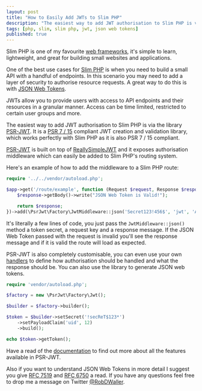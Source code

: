 ```yaml
---
layout: post
title: "How to Easily Add JWTs to Slim PHP"
description: "The easiest way to add JWT authorisation to Slim PHP is via the library PSR-JWT"
tags: [php, slim, slim php, jwt, json web tokens]
published: true
---
```

Slim PHP is one of my favourite [web frameworks](https://www.slimframework.com/), it's simple to learn, lightweight, and great for building small websites and applications.

One of the best use cases for [Slim PHP](https://www.slimframework.com/) is when you need to build a small API with a handful of endpoints. In this scenario you may need to add a layer of security to authorise resource requests. A great way to do this is with [JSON Web Tokens](https://tools.ietf.org/html/rfc7519).

JWTs allow you to provide users with access to API endpoints and their resources in a granular manner. Access can be time limited, restricted to certain user groups and more. 

The easiest way to add JWT authorisation to Slim PHP is via the library [PSR-JWT](https://packagist.org/packages/rbdwllr/psr-jwt). It is a [PSR 7 / 15](https://www.php-fig.org/psr/psr-7/) compliant JWT creation and validation library, which works perfectly with Slim PHP as it is also PSR 7 / 15 compliant. 

[PSR-JWT](https://packagist.org/packages/rbdwllr/psr-jwt) is built on top of [ReallySimpleJWT](https://github.com/RobDWaller/ReallySimpleJWT) and it exposes authorisation middleware which can easily be added to Slim PHP's routing system.

Here's an example of how to add the middleware to a Slim PHP route:

```php
require '../../vendor/autoload.php';

$app->get('/route/example', function (Request $request, Response $response) {
    $response->getBody()->write("JSON Web Token is Valid!");

    return $response;
})->add(\PsrJwt\Factory\JwtMiddleware::json('Secret123!456$', 'jwt', 'Authorisation Failed'));
```

It's literally a few lines of code, you just pass the `JwtMiddleware::json()` method a token secret, a request key and a response message. If the JSON Web Token passed with the request is invalid you'll see the response message and if it is valid the route will load as expected.

PSR-JWT is also completely customisable, you can even use your own [handlers](https://github.com/RobDWaller/psr-jwt#handlers) to define how authorisation should be handled and what the response should be. You can also use the library to generate JSON web tokens.

```php
require 'vendor/autoload.php';

$factory = new \PsrJwt\Factory\Jwt();

$builder = $factory->builder();

$token = $builder->setSecret('!secReT$123*')
    ->setPayloadClaim('uid', 12)
    ->build();

echo $token->getToken();
```

Have a read of the [documentation](https://github.com/RobDWaller/psr-jwt/blob/master/README.md) to find out more about all the features available in PSR-JWT.

Also if you want to understand JSON Web Tokens in more detail I suggest you give [RFC 7519](https://tools.ietf.org/html/rfc7519) and [RFC 6750](https://tools.ietf.org/html/rfc6750) a read. If you have any questions feel free to drop me a message on Twitter [@RobDWaller](https://twitter.com/RobDWaller).
